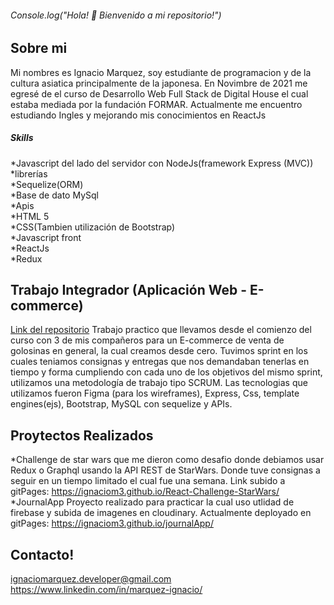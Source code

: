 ###### Console.log("Hola! 👋 Bienvenido a mi repositorio!") 
<!--
**ignacioM3/IgnacioM3** is a ✨ _special_ ✨ repository because its `README.md` (this file) appears on your GitHub profile.
-->
## Sobre mi

Mi nombres es Ignacio Marquez, soy estudiante de programacion y de la cultura asiatica principalmente de la japonesa. En Novimbre de 2021 me egresé de el curso de Desarrollo Web Full Stack de Digital House el cual estaba mediada por la fundación FORMAR. Actualmente me encuentro estudiando Ingles y mejorando mis conocimientos en ReactJs <br>
##### Skills <br>
*Javascript del lado del servidor con NodeJs(framework Express (MVC)) <br>
*librerías <br>
*Sequelize(ORM)<br> 
*Base de dato MySql <br>
*Apis<br>
*HTML 5 <br>
*CSS(Tambien utilización de Bootstrap)<br>
*Javascript front<br>
*ReactJs<br>
*Redux<br>
## Trabajo Integrador (Aplicación Web - E-commerce)
<a href="https://github.com/DavidToja91/Grupo_12_NiceSweet">Link del repositorio</a>
Trabajo practico que llevamos desde el comienzo del curso con 3 de mis compañeros para un E-commerce de venta de golosinas en general, la cual creamos desde cero. Tuvimos sprint en los cuales teniamos consignas y entregas que nos demandaban tenerlas en tiempo y forma cumpliendo con cada uno de los objetivos del mismo sprint, utilizamos una metodología de trabajo tipo SCRUM. Las tecnologias que utilizamos fueron Figma (para los wireframes), Express, Css, template engines(ejs), Bootstrap, MySQL con sequelize y APIs.
<br>
## Proytectos Realizados
*Challenge de star wars que me dieron como desafio donde debiamos usar Redux o Graphql usando la API REST de StarWars. Donde tuve consignas a seguir en un tiempo limitado el cual fue una semana. Link subido a gitPages: https://ignaciom3.github.io/React-Challenge-StarWars/
<br>
*JournalApp Proyecto realizado para practicar la cual uso utlidad de firebase y subida de imagenes en cloudinary. Actualmente deployado en gitPages: https://ignaciom3.github.io/journalApp/
## Contacto!
ignaciomarquez.developer@gmail.com <br>
https://www.linkedin.com/in/marquez-ignacio/
